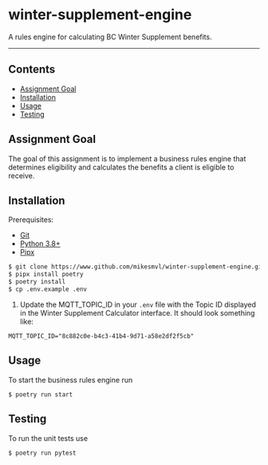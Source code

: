 # winter-supplement-engine
A rules engine for calculating BC Winter Supplement benefits.

---

## Contents

- [Assignment Goal](#assignment-overview)
- [Installation](#installation)
- [Usage](#usage)
- [Testing](#testing)

## Assignment Goal

The goal of this assignment is to implement a business rules engine that determines eligibility and calculates the benefits a client is eligible to receive.

## Installation

Prerequisites:
- [Git](https://git-scm.com/book/en/v2/Getting-Started-Installing-Git)
- [Python 3.8+](https://realpython.com/installing-python/)
- [Pipx](https://pipx.pypa.io/stable/installation/)

```bash
$ git clone https://www.github.com/mikesmvl/winter-supplement-engine.git
$ pipx install poetry
$ poetry install
$ cp .env.example .env
```

1. Update the MQTT_TOPIC_ID in your `.env` file with the Topic ID displayed in the Winter Supplement Calculator interface. It should look something like:

```
MQTT_TOPIC_ID="8c882c0e-b4c3-41b4-9d71-a58e2df2f5cb"
```

## Usage

To start the business rules engine run

```shell
$ poetry run start
```

## Testing

To run the unit tests use
```shell
$ poetry run pytest
```
